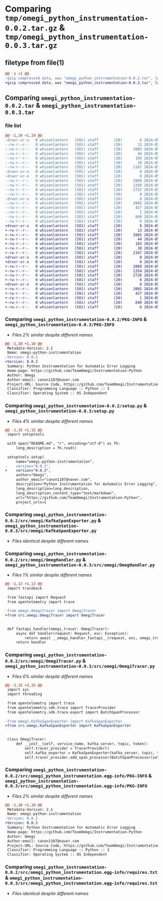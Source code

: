 # Comparing `tmp/omegi_python_instrumentation-0.0.2.tar.gz` & `tmp/omegi_python_instrumentation-0.0.3.tar.gz`

## filetype from file(1)

```diff
@@ -1 +1 @@
-gzip compressed data, was "omegi_python_instrumentation-0.0.2.tar", last modified: Tue May  7 06:56:05 2024, max compression
+gzip compressed data, was "omegi_python_instrumentation-0.0.3.tar", last modified: Tue May  7 07:04:22 2024, max compression
```

## Comparing `omegi_python_instrumentation-0.0.2.tar` & `omegi_python_instrumentation-0.0.3.tar`

### file list

```diff
@@ -1,19 +1,19 @@
-drwxr-xr-x   0 whisenlantern   (501) staff       (20)        0 2024-05-07 06:56:05.248985 omegi_python_instrumentation-0.0.2/
--rw-r--r--   0 whisenlantern   (501) staff       (20)       13 2024-05-07 06:22:05.000000 omegi_python_instrumentation-0.0.2/LICENSE.txt
--rw-r--r--   0 whisenlantern   (501) staff       (20)     2065 2024-05-07 06:56:05.248780 omegi_python_instrumentation-0.0.2/PKG-INFO
--rw-r--r--   0 whisenlantern   (501) staff       (20)       44 2024-05-07 06:21:19.000000 omegi_python_instrumentation-0.0.2/README.md
--rw-r--r--   0 whisenlantern   (501) staff       (20)      103 2024-05-07 06:17:54.000000 omegi_python_instrumentation-0.0.2/pyproject.toml
--rw-r--r--   0 whisenlantern   (501) staff       (20)       38 2024-05-07 06:56:05.249025 omegi_python_instrumentation-0.0.2/setup.cfg
--rw-r--r--   0 whisenlantern   (501) staff       (20)     2167 2024-05-07 06:52:51.000000 omegi_python_instrumentation-0.0.2/setup.py
-drwxr-xr-x   0 whisenlantern   (501) staff       (20)        0 2024-05-07 06:56:05.246456 omegi_python_instrumentation-0.0.2/src/
-drwxr-xr-x   0 whisenlantern   (501) staff       (20)        0 2024-05-07 06:56:05.247656 omegi_python_instrumentation-0.0.2/src/omegi/
--rw-r--r--   0 whisenlantern   (501) staff       (20)     2809 2024-05-06 19:38:23.000000 omegi_python_instrumentation-0.0.2/src/omegi/KafkaSpanExporter.py
--rw-r--r--   0 whisenlantern   (501) staff       (20)     1350 2024-05-07 06:42:58.000000 omegi_python_instrumentation-0.0.2/src/omegi/OmegHandler.py
--rw-r--r--   0 whisenlantern   (501) staff       (20)     2722 2024-05-07 06:42:58.000000 omegi_python_instrumentation-0.0.2/src/omegi/OmegiTracer.py
--rw-r--r--   0 whisenlantern   (501) staff       (20)        0 2024-05-07 06:14:19.000000 omegi_python_instrumentation-0.0.2/src/omegi/__init__.py
-drwxr-xr-x   0 whisenlantern   (501) staff       (20)        0 2024-05-07 06:56:05.248455 omegi_python_instrumentation-0.0.2/src/omegi_python_instrumentation.egg-info/
--rw-r--r--   0 whisenlantern   (501) staff       (20)     2065 2024-05-07 06:56:05.000000 omegi_python_instrumentation-0.0.2/src/omegi_python_instrumentation.egg-info/PKG-INFO
--rw-r--r--   0 whisenlantern   (501) staff       (20)      427 2024-05-07 06:56:05.000000 omegi_python_instrumentation-0.0.2/src/omegi_python_instrumentation.egg-info/SOURCES.txt
--rw-r--r--   0 whisenlantern   (501) staff       (20)        1 2024-05-07 06:56:05.000000 omegi_python_instrumentation-0.0.2/src/omegi_python_instrumentation.egg-info/dependency_links.txt
--rw-r--r--   0 whisenlantern   (501) staff       (20)      840 2024-05-07 06:56:05.000000 omegi_python_instrumentation-0.0.2/src/omegi_python_instrumentation.egg-info/requires.txt
--rw-r--r--   0 whisenlantern   (501) staff       (20)        6 2024-05-07 06:56:05.000000 omegi_python_instrumentation-0.0.2/src/omegi_python_instrumentation.egg-info/top_level.txt
+drwxr-xr-x   0 whisenlantern   (501) staff       (20)        0 2024-05-07 07:04:22.569175 omegi_python_instrumentation-0.0.3/
+-rw-r--r--   0 whisenlantern   (501) staff       (20)       13 2024-05-07 06:22:05.000000 omegi_python_instrumentation-0.0.3/LICENSE.txt
+-rw-r--r--   0 whisenlantern   (501) staff       (20)     2065 2024-05-07 07:04:22.568985 omegi_python_instrumentation-0.0.3/PKG-INFO
+-rw-r--r--   0 whisenlantern   (501) staff       (20)       44 2024-05-07 06:21:19.000000 omegi_python_instrumentation-0.0.3/README.md
+-rw-r--r--   0 whisenlantern   (501) staff       (20)      103 2024-05-07 06:17:54.000000 omegi_python_instrumentation-0.0.3/pyproject.toml
+-rw-r--r--   0 whisenlantern   (501) staff       (20)       38 2024-05-07 07:04:22.569216 omegi_python_instrumentation-0.0.3/setup.cfg
+-rw-r--r--   0 whisenlantern   (501) staff       (20)     2167 2024-05-07 07:04:03.000000 omegi_python_instrumentation-0.0.3/setup.py
+drwxr-xr-x   0 whisenlantern   (501) staff       (20)        0 2024-05-07 07:04:22.566137 omegi_python_instrumentation-0.0.3/src/
+drwxr-xr-x   0 whisenlantern   (501) staff       (20)        0 2024-05-07 07:04:22.567793 omegi_python_instrumentation-0.0.3/src/omegi/
+-rw-r--r--   0 whisenlantern   (501) staff       (20)     2809 2024-05-06 19:38:23.000000 omegi_python_instrumentation-0.0.3/src/omegi/KafkaSpanExporter.py
+-rw-r--r--   0 whisenlantern   (501) staff       (20)     1354 2024-05-07 07:03:48.000000 omegi_python_instrumentation-0.0.3/src/omegi/OmegHandler.py
+-rw-r--r--   0 whisenlantern   (501) staff       (20)     2726 2024-05-07 07:03:48.000000 omegi_python_instrumentation-0.0.3/src/omegi/OmegiTracer.py
+-rw-r--r--   0 whisenlantern   (501) staff       (20)        0 2024-05-07 06:14:19.000000 omegi_python_instrumentation-0.0.3/src/omegi/__init__.py
+drwxr-xr-x   0 whisenlantern   (501) staff       (20)        0 2024-05-07 07:04:22.568683 omegi_python_instrumentation-0.0.3/src/omegi_python_instrumentation.egg-info/
+-rw-r--r--   0 whisenlantern   (501) staff       (20)     2065 2024-05-07 07:04:22.000000 omegi_python_instrumentation-0.0.3/src/omegi_python_instrumentation.egg-info/PKG-INFO
+-rw-r--r--   0 whisenlantern   (501) staff       (20)      427 2024-05-07 07:04:22.000000 omegi_python_instrumentation-0.0.3/src/omegi_python_instrumentation.egg-info/SOURCES.txt
+-rw-r--r--   0 whisenlantern   (501) staff       (20)        1 2024-05-07 07:04:22.000000 omegi_python_instrumentation-0.0.3/src/omegi_python_instrumentation.egg-info/dependency_links.txt
+-rw-r--r--   0 whisenlantern   (501) staff       (20)      840 2024-05-07 07:04:22.000000 omegi_python_instrumentation-0.0.3/src/omegi_python_instrumentation.egg-info/requires.txt
+-rw-r--r--   0 whisenlantern   (501) staff       (20)        6 2024-05-07 07:04:22.000000 omegi_python_instrumentation-0.0.3/src/omegi_python_instrumentation.egg-info/top_level.txt
```

### Comparing `omegi_python_instrumentation-0.0.2/PKG-INFO` & `omegi_python_instrumentation-0.0.3/PKG-INFO`

 * *Files 2% similar despite different names*

```diff
@@ -1,10 +1,10 @@
 Metadata-Version: 2.1
 Name: omegi-python-instrumentation
-Version: 0.0.2
+Version: 0.0.3
 Summary: Python Instrumentation for Automatic Error Logging
 Home-page: https://github.com/TeamOmegi/Instrumentation-Python
 Author: Omegi
 Author-email: canon1107@naver.com
 Project-URL: Source Code, https://github.com/TeamOmegi/Instrumentation-Python
 Classifier: Programming Language :: Python :: 3
 Classifier: Operating System :: OS Independent
```

### Comparing `omegi_python_instrumentation-0.0.2/setup.py` & `omegi_python_instrumentation-0.0.3/setup.py`

 * *Files 4% similar despite different names*

```diff
@@ -1,15 +1,15 @@
 import setuptools
 
 with open("README.md", "r", encoding="utf-8") as fh:
     long_description = fh.read()
 
 setuptools.setup(
     name="omegi-python-instrumentation",
-    version="0.0.2",
+    version="0.0.3",
     author="Omegi",
     author_email="canon1107@naver.com",
     description="Python Instrumentation for Automatic Error Logging",
     long_description=long_description,
     long_description_content_type="text/markdown",
     url="https://github.com/TeamOmegi/Instrumentation-Python",
     project_urls={
```

### Comparing `omegi_python_instrumentation-0.0.2/src/omegi/KafkaSpanExporter.py` & `omegi_python_instrumentation-0.0.3/src/omegi/KafkaSpanExporter.py`

 * *Files identical despite different names*

### Comparing `omegi_python_instrumentation-0.0.2/src/omegi/OmegHandler.py` & `omegi_python_instrumentation-0.0.3/src/omegi/OmegHandler.py`

 * *Files 1% similar despite different names*

```diff
@@ -1,13 +1,13 @@
 import traceback
 
 from fastapi import Request
 from opentelemetry import trace
 
-from omegi.OmegiTracer import OmegiTracer
+from src.omegi.OmegiTracer import OmegiTracer
 
 
 def fastapi_handler(omegi_tracer: OmegiTracer):
     async def handler(request: Request, exc: Exception):
         return await __omegi_handler_fastapi__(request, exc, omegi_tracer)
     return handler
```

### Comparing `omegi_python_instrumentation-0.0.2/src/omegi/OmegiTracer.py` & `omegi_python_instrumentation-0.0.3/src/omegi/OmegiTracer.py`

 * *Files 0% similar despite different names*

```diff
@@ -3,15 +3,15 @@
 import sys
 import threading
 
 from opentelemetry import trace
 from opentelemetry.sdk.trace import TracerProvider
 from opentelemetry.sdk.trace.export import BatchSpanProcessor
 
-from omegi.KafkaSpanExporter import KafkaSpanExporter
+from src.omegi.KafkaSpanExporter import KafkaSpanExporter
 
 
 class OmegiTracer:
     def __init__(self, service_name, kafka_server, topic, token):
         self.tracer_provider = TracerProvider()
         self.kafka_exporter = KafkaSpanExporter(kafka_server, topic, token)
         self.tracer_provider.add_span_processor(BatchSpanProcessor(self.kafka_exporter))
```

### Comparing `omegi_python_instrumentation-0.0.2/src/omegi_python_instrumentation.egg-info/PKG-INFO` & `omegi_python_instrumentation-0.0.3/src/omegi_python_instrumentation.egg-info/PKG-INFO`

 * *Files 2% similar despite different names*

```diff
@@ -1,10 +1,10 @@
 Metadata-Version: 2.1
 Name: omegi-python-instrumentation
-Version: 0.0.2
+Version: 0.0.3
 Summary: Python Instrumentation for Automatic Error Logging
 Home-page: https://github.com/TeamOmegi/Instrumentation-Python
 Author: Omegi
 Author-email: canon1107@naver.com
 Project-URL: Source Code, https://github.com/TeamOmegi/Instrumentation-Python
 Classifier: Programming Language :: Python :: 3
 Classifier: Operating System :: OS Independent
```

### Comparing `omegi_python_instrumentation-0.0.2/src/omegi_python_instrumentation.egg-info/requires.txt` & `omegi_python_instrumentation-0.0.3/src/omegi_python_instrumentation.egg-info/requires.txt`

 * *Files identical despite different names*

